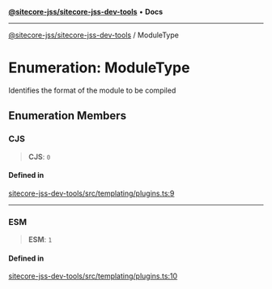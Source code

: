 [**@sitecore-jss/sitecore-jss-dev-tools**](../README.md) • **Docs**

***

[@sitecore-jss/sitecore-jss-dev-tools](../README.md) / ModuleType

# Enumeration: ModuleType

Identifies the format of the module to be compiled

## Enumeration Members

### CJS

> **CJS**: `0`

#### Defined in

[sitecore-jss-dev-tools/src/templating/plugins.ts:9](https://github.com/Sitecore/jss/blob/af24dc733f2da542fbd685fe19113cb44a99f6ba/packages/sitecore-jss-dev-tools/src/templating/plugins.ts#L9)

***

### ESM

> **ESM**: `1`

#### Defined in

[sitecore-jss-dev-tools/src/templating/plugins.ts:10](https://github.com/Sitecore/jss/blob/af24dc733f2da542fbd685fe19113cb44a99f6ba/packages/sitecore-jss-dev-tools/src/templating/plugins.ts#L10)
